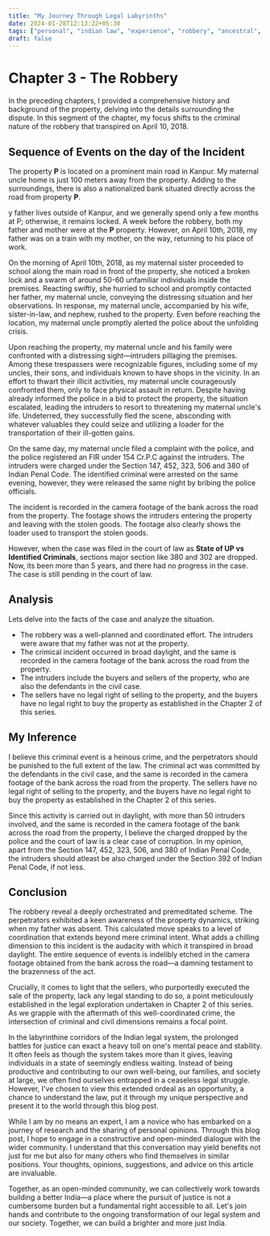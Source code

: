 ```yaml
---
title: "My Journey Through Legal Labyrinths"
date: 2024-01-28T12:13:22+05:30
tags: ["personal", "indian law", "experience", "robbery", "ancestral", "property", "law", "crime", "indian penal code"]
draft: false
---
```


# Chapter 3 - The Robbery

In the preceding chapters, I provided a comprehensive history and background of the property, delving into the details surrounding the dispute. In this segment of the chapter, my focus shifts to the criminal nature of the robbery that transpired on April 10, 2018.

## Sequence of Events on the day of the Incident

The property **P** is located on a prominent main road in Kanpur. My maternal uncle home is just 100 meters away from the property. Adding to the surroundings, there is also a nationalized bank situated directly across the road from property **P**.

y father lives outside of Kanpur, and we generally spend only a few months at P; otherwise, it remains locked. A week before the robbery, both my father and mother were at the **P** property. However, on April 10th, 2018, my father was on a train with my mother, on the way, returning to his place of work.

On the morning of April 10th, 2018, as my maternal sister proceeded to school along the main road in front of the property, she noticed a broken lock and a swarm of around 50-60 unfamiliar individuals inside the premises. Reacting swiftly, she hurried to school and promptly contacted her father, my maternal uncle, conveying the distressing situation and her observations. In response, my maternal uncle, accompanied by his wife, sister-in-law, and nephew, rushed to the property. Even before reaching the location, my maternal uncle promptly alerted the police about the unfolding crisis.

Upon reaching the property, my maternal uncle and his family were confronted with a distressing sight—intruders pillaging the premises. Among these trespassers were recognizable figures, including some of my uncles, their sons, and individuals known to have shops in the vicinity. In an effort to thwart their illicit activities, my maternal uncle courageously confronted them, only to face physical assault in return. Despite having already informed the police in a bid to protect the property, the situation escalated, leading the intruders to resort to threatening my maternal uncle's life. Undeterred, they successfully fled the scene, absconding with whatever valuables they could seize and utilizing a loader for the transportation of their ill-gotten gains.

On the same day, my maternal uncle filed a complaint with the police, and the police registered an FIR under 154 Cr.P.C against the intruders. The intruders were charged under the Section 147, 452, 323, 506 and 380 of Indian Penal Code. The identified criminal were arrested on the same evening, however, they were released the same night by bribing the police officials.

The incident is recorded in the camera footage of the bank across the road from the property. The footage shows the intruders entering the property and leaving with the stolen goods. The footage also clearly shows the loader used to transport the stolen goods.

However, when the case was filed in the court of law as **State of UP vs Identified Criminals**, sections major section like 380 and 302 are dropped. Now, its been more than 5 years, and there had no progress in the case. The case is still pending in the court of law.

## Analysis
Lets delve into the facts of the case and analyze the situation.
- The robbery was a well-planned and coordinated effort. The intruders were aware that my father was not at the property. 
- The crimical incident occurred in broad daylight, and the same is recorded in the camera footage of the bank across the road from the property.
- The intruders include the buyers and sellers of the property, who are also the defendants in the civil case.
- The sellers have no legal right of selling to the property, and the buyers have no legal right to buy the property as established in the Chapter 2 of this series.


## My Inference

I believe this criminal event is a heinous crime, and the perpetrators should be punished to the full extent of the law. The criminal act was committed by the defendants in the civil case, and the same is recorded in the camera footage of the bank across the road from the property. The sellers have no legal right of selling to the property, and the buyers have no legal right to buy the property as established in the Chapter 2 of this series.

Since this activity is carried out in daylight, with more than 50 intruders involved, and the same is recorded in the camera footage of the bank across the road from the property, I believe the charged dropped by the police and the court of law is a clear case of corruption. In my opinion, apart from the Section 147, 452, 323, 506, and 380 of Indian Penal Code, the intruders should atleast be also charged under the Section 392 of Indian Penal Code, if not less.

## Conclusion

The robbery reveal a deeply orchestrated and premeditated scheme. The perpetrators exhibited a keen awareness of the property dynamics, striking when my father was absent. This calculated move speaks to a level of coordination that extends beyond mere criminal intent. What adds a chilling dimension to this incident is the audacity with which it transpired in broad daylight. The entire sequence of events is indelibly etched in the camera footage obtained from the bank across the road—a damning testament to the brazenness of the act.

Crucially, it comes to light that the sellers, who purportedly executed the sale of the property, lack any legal standing to do so, a point meticulously established in the legal exploration undertaken in Chapter 2 of this series. As we grapple with the aftermath of this well-coordinated crime, the intersection of criminal and civil dimensions remains a focal point. 

In the labyrinthine corridors of the Indian legal system, the prolonged battles for justice can exact a heavy toll on one's mental peace and stability. It often feels as though the system takes more than it gives, leaving individuals in a state of seemingly endless waiting. Instead of being productive and contributing to our own well-being, our families, and society at large, we often find ourselves entrapped in a ceaseless legal struggle.
However, I've chosen to view this extended ordeal as an opportunity, a chance to understand the law, put it through my unique perspective and present it to the world through this blog post. 

While I am by no means an expert, I am a novice who has embarked on a journey of research and the sharing of personal opinions. Through this blog post, I hope to engage in a constructive and open-minded dialogue with the wider community. I understand that this conversation may yield benefits not just for me but also for many others who find themselves in similar positions. Your thoughts, opinions, suggestions, and advice on this article are invaluable. 

Together, as an open-minded community, we can collectively work towards building a better India—a place where the pursuit of justice is not a cumbersome burden but a fundamental right accessible to all. Let's join hands and contribute to the ongoing transformation of our legal system and our society. Together, we can build a brighter and more just India.


